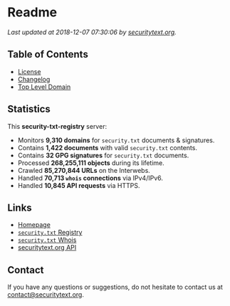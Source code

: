 # Readme

_Last updated at 2018-12-07 07:30:06 by [securitytext.org](https://securitytext.org)._

## Table of Contents

* [License](LICENSE.md)
* [Changelog](CHANGELOG.md)
* [Top Level Domain](TLD.md)

## Statistics

This **security-txt-registry** server:

* Monitors **9,310 domains** for `security.txt` documents & signatures.
* Contains **1,422 documents** with valid `security.txt` contents.
* Contains **32 GPG signatures** for `security.txt` documents.
* Processed **268,255,111 objects** during its lifetime.
* Crawled **85,270,844 URLs** on the Interwebs.
* Handled **70,713 `whois` connections** via IPv4/IPv6.
* Handled **10,845 API requests** via HTTPS.

## Links

* [Homepage](https://securitytext.org)
* [`security.txt` Registry](https://registry.securitytext.org)
* [`security.txt` Whois](https://whois.securitytext.org)
* [securitytext.org API](https://api.securitytext.org)

## Contact

If you have any questions or suggestions, do not hesitate to contact us at contact@securitytext.org.
